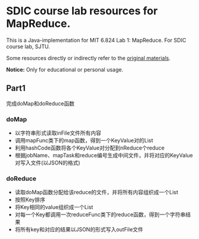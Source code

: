 # SDIC course lab resources for MapReduce.

This is a Java-implementation for MIT 6.824 Lab 1: MapReduce. For SDIC course lab, SJTU.

Some resources directly or indirectly refer to the [original materials](https://pdos.csail.mit.edu/6.824/labs/lab-1.html).

**Notice:** Only for educational or personal usage.

## Part1
完成doMap和doReduce函数

### doMap
- 以字符串形式读取inFile文件所有内容
- 调用mapFunc类下的map函数，得到一个KeyValue对的List
- 利用hashCode函数将各个KeyValue对分配到nReduce个reduce
- 根据jobName、mapTask和reduce编号生成中间文件，并将对应的KeyValue对写入文件(以JSON的格式)

### doReduce
- 读取doMap函数分配给该reduce的文件，并将所有内容组织成一个List
- 按照Key排序
- 将Key相同的value组织成一个List
- 对每一个Key都调用一次reduceFunc类下的reduce函数，得到一个字符串结果
- 将所有key和对应的结果以JSON的形式写入outFile文件
